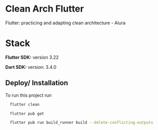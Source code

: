 # Clean Arch Flutter
Flutter: practicing and adapting clean architecture - Alura

# Stack
**Flutter SDK:** version 3.22

**Dart SDK:** version: 3.4.0

## Deploy/ Installation

To run this project run

```bash
  flutter clean
```

```bash
  flutter pub get
```

```bash
  flutter pub run build_runner build --delete-conflicting-outputs
```